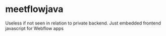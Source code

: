 # meetflowjava
Useless if not seen in relation to private backend. Just embedded frontend javascript for Webflow apps
